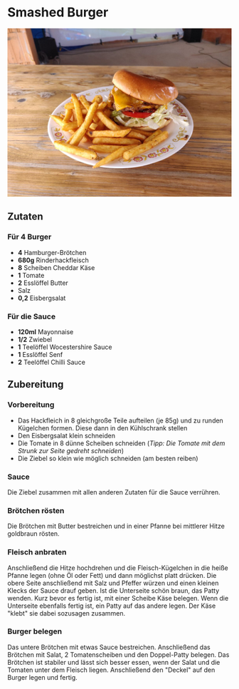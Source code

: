 # Smashed Burger

![](/recipes/smashed-burger.jpg)

## Zutaten

### Für 4 Burger

- **4** Hamburger-Brötchen
- **680g** Rinderhackfleisch
- **8** Scheiben Cheddar Käse
- **1** Tomate
- **2** Esslöffel Butter
- Salz
- **0,2** Eisbergsalat

### Für die Sauce

- **120ml** Mayonnaise
- **1/2** Zwiebel
- **1** Teelöffel Wocestershire Sauce
- **1** Esslöffel Senf
- **2** Teelöffel Chilli Sauce

## Zubereitung

### Vorbereitung

* Das Hackfleich in 8 gleichgroße Teile aufteilen (je 85g) und zu runden
Kügelchen formen. Diese dann in den Kühlschrank stellen
* Den Eisbergsalat klein schneiden
* Die Tomate in 8 dünne Scheiben schneiden
(*Tipp: Die Tomate mit dem Strunk zur Seite gedreht schneiden*)
* Die Ziebel so klein wie möglich schneiden (am besten reiben)

### Sauce

Die Ziebel zusammen mit allen anderen Zutaten für die Sauce verrühren.

### Brötchen rösten

Die Brötchen mit Butter bestreichen und in einer Pfanne bei mittlerer Hitze
goldbraun rösten.

### Fleisch anbraten

Anschließend die Hitze hochdrehen und die Fleisch-Kügelchen in die heiße Pfanne
legen (ohne Öl oder Fett) und dann möglichst platt drücken. Die obere Seite
anschließend mit Salz und Pfeffer würzen und einen kleinen Klecks der Sauce
drauf geben. Ist die Unterseite schön braun, das Patty wenden. Kurz bevor
es fertig ist, mit einer Scheibe Käse belegen. Wenn die Unterseite ebenfalls
fertig ist, ein Patty auf das andere legen. Der Käse "klebt" sie dabei sozusagen
zusammen.

### Burger belegen

Das untere Brötchen mit etwas Sauce bestreichen. Anschließend das Brötchen
mit Salat, 2 Tomatenscheiben und den Doppel-Patty belegen. Das Brötchen ist
stabiler und lässt sich besser essen, wenn der Salat und die Tomaten unter
dem Fleisch liegen. Anschließend den "Deckel" auf den Burger legen und fertig.